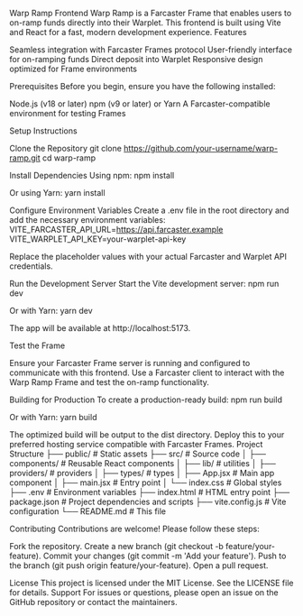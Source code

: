 Warp Ramp Frontend
Warp Ramp is a Farcaster Frame that enables users to on-ramp funds directly into their Warplet. This frontend is built using Vite and React for a fast, modern development experience.
Features

Seamless integration with Farcaster Frames protocol
User-friendly interface for on-ramping funds
Direct deposit into Warplet
Responsive design optimized for Frame environments

Prerequisites
Before you begin, ensure you have the following installed:

Node.js (v18 or later)
npm (v9 or later) or Yarn
A Farcaster-compatible environment for testing Frames

Setup Instructions

Clone the Repository
git clone https://github.com/your-username/warp-ramp.git
cd warp-ramp

Install Dependencies
Using npm:
npm install

Or using Yarn:
yarn install

Configure Environment Variables
Create a .env file in the root directory and add the necessary environment variables:
VITE_FARCASTER_API_URL=https://api.farcaster.example
VITE_WARPLET_API_KEY=your-warplet-api-key

Replace the placeholder values with your actual Farcaster and Warplet API credentials.

Run the Development Server
Start the Vite development server:
npm run dev

Or with Yarn:
yarn dev

The app will be available at http://localhost:5173.

Test the Frame

Ensure your Farcaster Frame server is running and configured to communicate with this frontend.
Use a Farcaster client to interact with the Warp Ramp Frame and test the on-ramp functionality.

Building for Production
To create a production-ready build:
npm run build

Or with Yarn:
yarn build

The optimized build will be output to the dist directory. Deploy this to your preferred hosting service compatible with Farcaster Frames.
Project Structure
├── public/ # Static assets
├── src/ # Source code
│ ├── components/ # Reusable React components
│ ├── lib/ # utilities
│ ├── providers/ # providers
│ ├── types/ # types
│ ├── App.jsx # Main app component
│ ├── main.jsx # Entry point
│ └── index.css # Global styles
├── .env # Environment variables
├── index.html # HTML entry point
├── package.json # Project dependencies and scripts
├── vite.config.js # Vite configuration
└── README.md # This file

Contributing
Contributions are welcome! Please follow these steps:

Fork the repository.
Create a new branch (git checkout -b feature/your-feature).
Commit your changes (git commit -m 'Add your feature').
Push to the branch (git push origin feature/your-feature).
Open a pull request.

License
This project is licensed under the MIT License. See the LICENSE file for details.
Support
For issues or questions, please open an issue on the GitHub repository or contact the maintainers.
